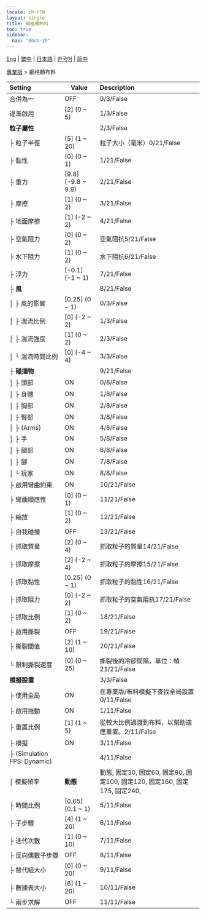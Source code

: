 ```yaml
---
locale: zh-rTW
layout: single
title: 網格轉布料
toc: true
sidebar:
  nav: "docs-zh"
---
```

[Eng](/dancexr/menu/2025.4/actor/mesh_to_cloth) | [繁中](/tw/dancexr/menu/2025.4/actor/mesh_to_cloth) | [日本語](/jp/dancexr/menu/2025.4/actor/mesh_to_cloth) | [한국어](/kr/dancexr/menu/2025.4/actor/mesh_to_cloth) | [简中](/zh/dancexr/menu/2025.4/actor/mesh_to_cloth)

[專業版](../menu#專業版) > 網格轉布料



| Setting | Value | Description |
| :--- | --- | :--- |
| 合併為一 | OFF | 0/3/False
| 逐漸啟用 | [2] (0 ~ 5) | 1/3/False
| **粒子屬性** | | 2/3/False
| ├ 粒子半徑 | [5] (1 ~ 20) | 粒子大小（毫米）0/21/False
| ├ 黏性 | [0] (0 ~ 1) | 1/21/False
| ├ 重力 | [9.8] (-9.8 ~ 9.8) | 2/21/False
| ├ 摩擦 | [1] (0 ~ 2) | 3/21/False
| ├ 地面摩擦 | [1] (-2 ~ 2) | 4/21/False
| ├ 空氣阻力 | [0] (0 ~ 2) | 空氣阻抗5/21/False
| ├ 水下阻力 | [1] (0 ~ 2) | 水下阻抗6/21/False
| ├ 浮力 | [-0.1] (-1 ~ 1) | 7/21/False
| ├ **風** | | 8/21/False
| │ ├ 風的影響 | [0.25] (0 ~ 1) | 0/3/False
| │ ├ 湍流比例 | [0] (-2 ~ 2) | 1/3/False
| │ ├ 湍流強度 | [1] (0 ~ 2) | 2/3/False
| │ └ 湍流時間比例 | [0] (-4 ~ 4) | 3/3/False
| ├ **碰撞物** | | 9/21/False
| │ ├ 頭部 | ON | 0/8/False
| │ ├ 身體 | ON | 1/8/False
| │ ├ 胸部 | ON | 2/8/False
| │ ├ 臀部 | ON | 3/8/False
| │ ├ (Arms) | ON | 4/8/False
| │ ├ 手 | ON | 5/8/False
| │ ├ 腿部 | ON | 6/8/False
| │ ├ 腳 | ON | 7/8/False
| │ └ 玩家 | ON | 8/8/False
| ├ 啟用彎曲約束 | ON | 10/21/False
| ├ 彎曲順應性 | [0] (0 ~ 1) | 11/21/False
| ├ 縮放 | [1] (0 ~ 2) | 12/21/False
| ├ 自我碰撞 | OFF | 13/21/False
| ├ 抓取質量 | [2] (0 ~ 4) | 抓取粒子的質量14/21/False
| ├ 抓取摩擦 | [2] (-2 ~ 4) | 抓取粒子的摩擦15/21/False
| ├ 抓取黏性 | [0.25] (0 ~ 1) | 抓取粒子的黏性16/21/False
| ├ 抓取阻力 | [0] (-2 ~ 2) | 抓取粒子的空氣阻抗17/21/False
| ├ 抓取比例 | [1] (0 ~ 2) | 18/21/False
| ├ 啟用撕裂 | OFF | 19/21/False
| ├ 撕裂閾值 | [2] (1 ~ 10) | 20/21/False
| └ 限制撕裂速度 | [0] (0 ~ 25) | 撕裂後的冷卻間隔，單位：幀21/21/False
| **模擬設置** | | 3/3/False
| ├ 使用全局 | ON | 在專業版/布料模擬下查找全局設置0/11/False
| ├ 啟用拖動 | ON | 1/11/False
| ├ 重置比例 | [1] (1 ~ 5) | 從較大比例過渡到布料，以幫助適應重置。2/11/False
| ├ 模擬 | ON | 3/11/False
| ├ (Simulation FPS: Dynamic) || 4/11/False
| │ 模擬幀率 | **動態** | 動態, 固定30, 固定60, 固定90, 固定100, 固定120, 固定160, 固定175, 固定240,  |
| ├ 時間比例 | [0.65] (0.1 ~ 1) | 5/11/False
| ├ 子步驟 | [4] (1 ~ 20) | 6/11/False
| ├ 迭代次數 | [1] (0 ~ 10) | 7/11/False
| ├ 反向偶數子步驟 | OFF | 8/11/False
| ├ 替代組大小 | [0] (0 ~ 20) | 9/11/False
| ├ 數據表大小 | [6] (1 ~ 20) | 10/11/False
| └ 兩步求解 | OFF | 11/11/False
